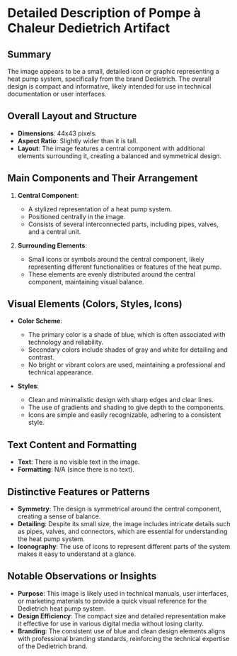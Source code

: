 # Detailed Description of Pompe à Chaleur Dedietrich Artifact

## Summary
The image appears to be a small, detailed icon or graphic representing a heat pump system, specifically from the brand Dedietrich. The overall design is compact and informative, likely intended for use in technical documentation or user interfaces.

## Overall Layout and Structure
- **Dimensions**: 44x43 pixels.
- **Aspect Ratio**: Slightly wider than it is tall.
- **Layout**: The image features a central component with additional elements surrounding it, creating a balanced and symmetrical design.

## Main Components and Their Arrangement

1. **Central Component**:
   - A stylized representation of a heat pump system.
   - Positioned centrally in the image.
   - Consists of several interconnected parts, including pipes, valves, and a central unit.

2. **Surrounding Elements**:
   - Small icons or symbols around the central component, likely representing different functionalities or features of the heat pump.
   - These elements are evenly distributed around the central component, maintaining visual balance.

## Visual Elements (Colors, Styles, Icons)

- **Color Scheme**:
  - The primary color is a shade of blue, which is often associated with technology and reliability.
  - Secondary colors include shades of gray and white for detailing and contrast.
  - No bright or vibrant colors are used, maintaining a professional and technical appearance.

- **Styles**:
  - Clean and minimalistic design with sharp edges and clear lines.
  - The use of gradients and shading to give depth to the components.
  - Icons are simple and easily recognizable, adhering to a consistent style.

## Text Content and Formatting

- **Text**: There is no visible text in the image.
- **Formatting**: N/A (since there is no text).

## Distinctive Features or Patterns

- **Symmetry**: The design is symmetrical around the central component, creating a sense of balance.
- **Detailing**: Despite its small size, the image includes intricate details such as pipes, valves, and connectors, which are essential for understanding the heat pump system.
- **Iconography**: The use of icons to represent different parts of the system makes it easy to understand at a glance.

## Notable Observations or Insights

- **Purpose**: This image is likely used in technical manuals, user interfaces, or marketing materials to provide a quick visual reference for the Dedietrich heat pump system.
- **Design Efficiency**: The compact size and detailed representation make it effective for use in various digital media without losing clarity.
- **Branding**: The consistent use of blue and clean design elements aligns with professional branding standards, reinforcing the technical expertise of the Dedietrich brand.